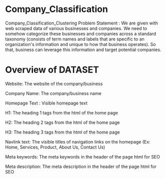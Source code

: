 # Company_Classification
Company_Classification_Clustering Problem Statement : We are given with web scraped data of various businesses and companies. We need to somehow categorize these businesses and companies across a standard taxonomy (consists of term names and labels that are specific to an organization's information and unique to how that business operates). So that, business can leverage this information and target potential companies.  

# Overview of DATASET

Website: The website of the company/business  

Company Name: The company/business name  

Homepage Text : Visible homepage text  

H1: The heading 1 tags from the html of the home page  

H2: The heading 2 tags from the html of the home page  

H3: The heading 3 tags from the html of the home page  

Navlink text: The visible titles of navigation links on the homepage (Ex: Home, Services, Product, About Us, Contact Us)  

Meta keywords: The meta keywords in the header of the page html for SEO  

Meta description: The meta description in the header of the page html for SEO
